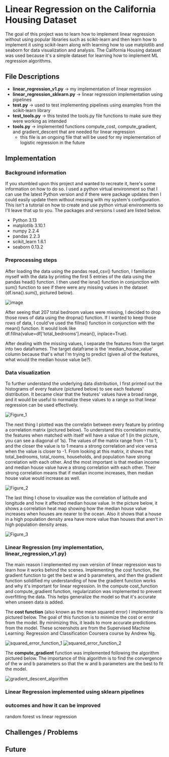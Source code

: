 # Linear Regression on the California Housing Dataset

The goal of this project was to learn how to implement linear regression without using popular libraries such as scikit-learn and then learn how to implement it using 
scikit-learn along with learning how to use matplotlib and seaborn for data visualization and analysis. The California Housing dataset was used because it's a simple
dataset for learning how to implement ML regression algorithms. 

## File Descriptions

- **linear_regression_v1.py** -> my implementation of linear regression 
- **linear_regression_sklearn.py** -> linear regression implementation using pipelines
- **test.py** -> used to test implementing pipelines using examples from the scikit-learn library
- **test_tools.py** -> this tested the tools.py file functions to make sure they were working as intended
- **tools.py** -> implemented functions compute_cost, compute_gradient, and gradient_descent that are needed for linear regression
  - this file is an ongoing file that will be used for my implementation of logistic regression in the future
 
## Implementation

### Background information

If you stumbled upon this project and wanted to recreate it, here's some information on how to do so. I used a python virtual environment so that I can use the latest Python
version and if there were package updates then I could easily update them without messing with my system's configuration. This isn't a tutorial on how to create and use 
python virtual environments so I'll leave that up to you. The packages and versions I used are listed below.

- Python 3.13
- matplotlib 3.10.1
- numpy 2.2.4
- pandas 2.2.3
- scikit_learn 1.6.1
- seaborn 0.13.2

### Preprocessing steps

After loading the data using the pandas read_csv() function, I familiarize myself with the data by printing the first 5 entries of the data using the pandas head() function. 
I then used the isna() function in conjunction with sum() function to see if there were any missing values in the dataset (df.isna().sum(), pictured below).

![image](https://github.com/user-attachments/assets/4050852b-0a78-42f1-a4db-85660f5d0cf3)

After seeing that 207 total bedroom values were missing, I decided to drop those rows of data using the dropna() function. If I wanted to keep those rows of data, I could've used
the fillna() function in conjunction with the mean() function. It would look like df.fillna(value=df['total_bedrooms'].mean(), inplace=True).

After dealing with the missing values, I separate the features from the target into two dataframes. The target dataframe is the 'median_house_value' column because that's what
I'm trying to predict (given all of the features, what would the median house value be?). 

### Data visualization

To further understand the underlying data distribution, I first printed out the histograms of every feature (pictured below) to see each features' distribution. 
It became clear that the features' values have a broad range, and it would be useful to normalize these values to a range so that linear regression can be 
used effectively.

![Figure_1](https://github.com/user-attachments/assets/3eaf2141-49cd-4b6f-83ae-057e7c0bb525)

The next thing I plotted was the correlatin between every feature by printing a correlation matrix (pictured below). To understand this correlation matrix, the
features when matched with itself will have a value of 1 (in the picture, you can see a diagonal of 1s). The values of the matrix range from -1 to 1, and the closer
the value is to 1 means a strong correlation and vice versa when the value is closer to -1. From looking at this matrix, it shows that total_bedrooms, total_rooms, 
households, and population have strong correlation with each other. And the most important is that median income and median house value have a strong correlation
with each other. Their strong correlation means that if median income increases, then median house value would increase as well. 

![Figure_2](https://github.com/user-attachments/assets/a157c3ee-84fd-46d4-a0e3-85961e139889)

The last thing I chose to visualize was the correlation of latitude and longitude and how it affected median house value. In the picture below, it shows a correlation
heat map showing how the median house value increases when houses are nearer to the ocean. Also it shows that a house in a high population density area have more value
than houses that aren't in high population density areas.

![Figure_3](https://github.com/user-attachments/assets/7b58f4cd-194d-4a93-bf2e-181018ab418e)


### Linear Regression (my implementation, linear_regression_v1.py)

The main reason I implemented my own version of linear regression was to learn how it works behind the scenes. Implementing the cost function, the gradient function to get
the best w and b parameters, and then the gradient function solidified my understanding of how the gradient function works and why it's important for linear regression.
In the compute cost_function and compute_gradient function, regularization was implemented to prevent overfitting the data. This helps generalize the model so that it's 
accurate when unseen data is added.

The **cost function** (also known as the mean squared error) I implemented is pictured below. The goal of this function is to minimize the cost or error from the model. By
minimizing this, it leads to more accurate predictions from the model. These screenshots are from the Supervised Machine Learning: Regression and Classification Coursera
course by Andrew Ng. 

![squared_error_function_1](https://github.com/user-attachments/assets/db8d15a2-a9c8-4406-b424-ed8b32046f28)
![squared_error_function_2](https://github.com/user-attachments/assets/a5780e3f-3c0c-470f-83a6-62c37555baf3)

The **compute_gradient** function was implemented following the algorithm pictured below. The importance of this algorithm is to find the convergence of the w and b
parameters so that the w and b parameters are the best to fit the model. 

![gradient_descent_algorithm](https://github.com/user-attachments/assets/aa087b2f-a0b5-4b70-96af-309db6121bc0)




### Linear Regression implemented using sklearn pipelines

### outcomes and how it can be improved
random forest vs linear regression

## Challenges / Problems

## Future 
